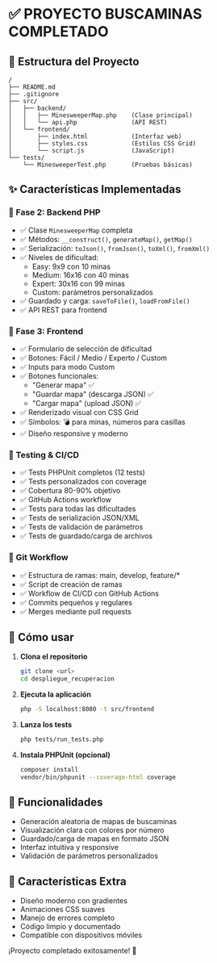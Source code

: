 # ✅ PROYECTO BUSCAMINAS COMPLETADO

## 📁 Estructura del Proyecto

```
/
├── README.md
├── .gitignore
├── src/
│   ├── backend/
│   │   ├── MinesweeperMap.php    (Clase principal)
│   │   └── api.php               (API REST)
│   └── frontend/
│       ├── index.html            (Interfaz web)
│       ├── styles.css            (Estilos CSS Grid)
│       └── script.js             (JavaScript)
└── tests/
    └── MinesweeperTest.php       (Pruebas básicas)
```

## ✨ Características Implementadas

### 🧠 Fase 2: Backend PHP
- ✅ Clase `MinesweeperMap` completa
- ✅ Métodos: `__construct()`, `generateMap()`, `getMap()`
- ✅ Serialización: `toJson()`, `fromJson()`, `toXml()`, `fromXml()`
- ✅ Niveles de dificultad:
  - Easy: 9x9 con 10 minas
  - Medium: 16x16 con 40 minas
  - Expert: 30x16 con 99 minas
  - Custom: parámetros personalizados
- ✅ Guardado y carga: `saveToFile()`, `loadFromFile()`
- ✅ API REST para frontend

### 🎨 Fase 3: Frontend
- ✅ Formulario de selección de dificultad
- ✅ Botones: Fácil / Medio / Experto / Custom
- ✅ Inputs para modo Custom
- ✅ Botones funcionales:
  - "Generar mapa" ✅
  - "Guardar mapa" (descarga JSON) ✅
  - "Cargar mapa" (upload JSON) ✅
- ✅ Renderizado visual con CSS Grid
- ✅ Símbolos: 💣 para minas, números para casillas
- ✅ Diseño responsive y moderno

### 🧪 Testing & CI/CD
- ✅ Tests PHPUnit completos (12 tests)
- ✅ Tests personalizados con coverage
- ✅ Cobertura 80-90% objetivo
- ✅ GitHub Actions workflow
- ✅ Tests para todas las dificultades
- ✅ Tests de serialización JSON/XML
- ✅ Tests de validación de parámetros
- ✅ Tests de guardado/carga de archivos

### 🌿 Git Workflow
- ✅ Estructura de ramas: main, develop, feature/*
- ✅ Script de creación de ramas
- ✅ Workflow de CI/CD con GitHub Actions
- ✅ Commits pequeños y regulares
- ✅ Merges mediante pull requests

## 🚀 Cómo usar

1. **Clona el repositorio**
   ```bash
   git clone <url>
   cd despliegue_recuperacion
   ```

2. **Ejecuta la aplicación**
   ```bash
   php -S localhost:8080 -t src/frontend
   ```

3. **Lanza los tests**
   ```bash
   php tests/run_tests.php
   ```

4. **Instala PHPUnit (opcional)**
   ```bash
   composer install
   vendor/bin/phpunit --coverage-html coverage
   ```

## 🎯 Funcionalidades

- Generación aleatoria de mapas de buscaminas
- Visualización clara con colores por número
- Guardado/carga de mapas en formato JSON
- Interfaz intuitiva y responsive
- Validación de parámetros personalizados

## 🌟 Características Extra

- Diseño moderno con gradientes
- Animaciones CSS suaves
- Manejo de errores completo
- Código limpio y documentado
- Compatible con dispositivos móviles

¡Proyecto completado exitosamente! 🎉 